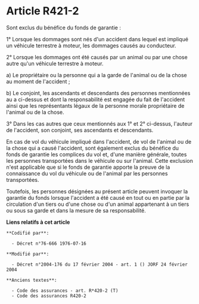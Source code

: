 # Article R421-2

Sont exclus du bénéfice du fonds de garantie :

1° Lorsque les dommages sont nés d'un accident dans lequel est impliqué un véhicule terrestre à moteur, les dommages causés
au conducteur.

2° Lorsque les dommages ont été causés par un animal ou par une chose autre qu'un véhicule terrestre à moteur.

a) Le propriétaire ou la personne qui a la garde de l'animal ou de la chose au moment de l'accident ;

b) Le conjoint, les ascendants et descendants des personnes mentionnées au a ci-dessus et dont la responsabilité est engagée
du fait de l'accident ainsi que les représentants légaux de la personne morale propriétaire de l'animal ou de la chose.

3° Dans les cas autres que ceux mentionnés aux 1° et 2° ci-dessus, l'auteur de l'accident, son conjoint, ses ascendants et
descendants.

En cas de vol du véhicule impliqué dans l'accident, de vol de l'animal ou de la chose qui a causé l'accident, sont également
exclus du bénéfice du fonds de garantie les complices du vol et, d'une manière générale, toutes les personnes transportées
dans le véhicule ou sur l'animal. Cette exclusion n'est applicable que si le fonds de garantie apporte la preuve de la
connaissance du vol du véhicule ou de l'animal par les personnes transportées.

Toutefois, les personnes désignées au présent article peuvent invoquer la garantie du fonds lorsque l'accident a été causé en
tout ou en partie par la circulation d'un tiers ou d'une chose ou d'un animal appartenant à un tiers ou sous sa garde et dans
la mesure de sa responsabilité.

**Liens relatifs à cet article**

	**Codifié par**:

	  - Décret n°76-666 1976-07-16

	**Modifié par**:

	  - Décret n°2004-176 du 17 février 2004 - art. 1 () JORF 24 février 2004

	**Anciens textes**:

	  - Code des assurances - art. R*420-2 (T)
	  - Code des assurances R420-2
